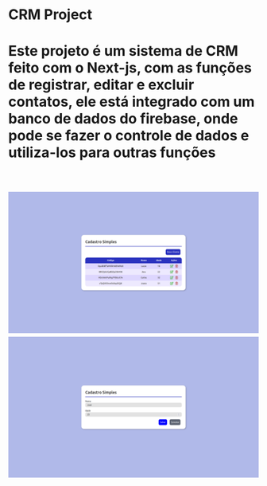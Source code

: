 <h1>CRM Project<h1>
  <p>Este projeto é um sistema de CRM feito com o Next-js, com as funções de registrar, editar e excluir contatos, ele está integrado com um banco de dados do firebase, onde pode se fazer o controle de dados e utiliza-los para outras funções</p>
  <br/>
  <img src="https://github.com/lulucasalves/crm-project/blob/main/.github/imagem-1.png">
    <img src="https://github.com/lulucasalves/crm-project/blob/main/.github/imagem-2.png">
